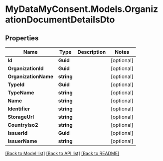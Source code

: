 # MyDataMyConsent.Models.OrganizationDocumentDetailsDto

## Properties

Name | Type | Description | Notes
------------ | ------------- | ------------- | -------------
**Id** | **Guid** |  | [optional] 
**OrganizationId** | **Guid** |  | [optional] 
**OrganizationName** | **string** |  | [optional] 
**TypeId** | **Guid** |  | [optional] 
**TypeName** | **string** |  | [optional] 
**Name** | **string** |  | [optional] 
**Identifier** | **string** |  | [optional] 
**StorageUrl** | **string** |  | [optional] 
**CountryIso2** | **string** |  | [optional] 
**IssuerId** | **Guid** |  | [optional] 
**IssuerName** | **string** |  | [optional] 

[[Back to Model list]](../README.md#documentation-for-models) [[Back to API list]](../README.md#documentation-for-api-endpoints) [[Back to README]](../README.md)

